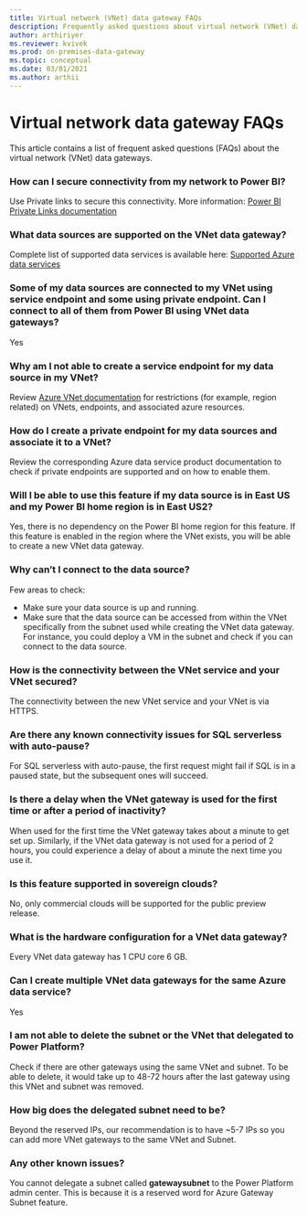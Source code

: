 ```yaml
---
title: Virtual network (VNet) data gateway FAQs
description: Frequently asked questions about virtual network (VNet) data gateway.
author: arthiriyer
ms.reviewer: kvivek
ms.prod: on-premises-data-gateway
ms.topic: conceptual
ms.date: 03/01/2021
ms.author: arthii
---
```


# Virtual network data gateway FAQs 

This article contains a list of frequent asked questions (FAQs) about the virtual network (VNet) data gateways.

### How can I secure connectivity from my network to Power BI?

Use Private links to secure this connectivity. More information: [Power BI Private Links documentation](/power-bi/admin/service-security-private-links)  

### What data sources are supported on the VNet data gateway?

Complete list of supported data services is available here: [Supported Azure data services](use-data-gateways-sources-power-bi.md#supported-azure-data-services)

### Some of my data sources are connected to my VNet using service endpoint and some using private endpoint. Can I connect to all of them from Power BI using VNet data gateways?

Yes

### Why am I not able to create a service endpoint for my data source in my VNet?
Review [Azure VNet documentation](/azure/virtual-network/virtual-networks-overview) for restrictions (for example, region related) on VNets, endpoints, and associated azure resources.

### How do I create a private endpoint for my data sources and associate it to a VNet?

Review the corresponding Azure data service product documentation to check if private endpoints are supported and on how to enable them.  

### Will I be able to use this feature if my data source is in East US and my Power BI home region is in East US2?

Yes, there is no dependency on the Power BI home region for this feature. If this feature is enabled in the region where the VNet exists, you will be able to create a new VNet data gateway.

### Why can’t I connect to the data source?

Few areas to check:
- Make sure your data source is up and running.
- Make sure that the data source can be accessed from within the VNet specifically from the subnet used while creating the VNet data gateway. For instance, you could deploy a VM in the subnet and check if you can connect to the data source.

### How is the connectivity between the VNet service and your VNet secured?
The connectivity between the new VNet service and your VNet is via HTTPS.

### Are there any known connectivity issues for SQL serverless with auto-pause?

For SQL serverless with auto-pause, the first request might fail if SQL is in a paused state, but the subsequent ones will succeed. 

### Is there a delay when the VNet gateway is used for the first time or after a period of inactivity?

When used for the first time the VNet gateway takes about a minute to get set up. Similarly, if the VNet data gateway is not used for a period of 2 hours, you could experience a delay of about a minute the next time you use it.

### Is this feature supported in sovereign clouds?

No, only commercial clouds will be supported for the public preview release. 

### What is the hardware configuration for a VNet data gateway?

Every VNet data gateway has 1 CPU core 6 GB. 

### Can I create multiple VNet data gateways for the same Azure data service?  

Yes

### I am not able to delete the subnet or the VNet that delegated to Power Platform?

Check if there are other gateways using the same VNet and subnet. To be able to delete, it would take up to 48-72 hours after the last gateway using this VNet and subnet was removed. 

### How big does the delegated subnet need to be?

Beyond the reserved IPs, our recommendation is to have ~5-7 IPs so you can add more VNet gateways to the same VNet and Subnet.  

### Any other known issues?

You cannot delegate a subnet called **gatewaysubnet** to the Power Platform admin center. This is because it is a reserved word for Azure Gateway Subnet feature.
